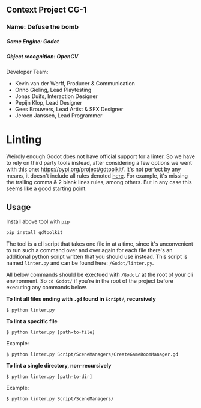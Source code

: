 ## Context Project CG-1

### Name:  Defuse the bomb

##### Game Engine: Godot
##### Object recognition: OpenCV

Developer Team:
- Kevin van der Werff, Producer & Communication 
- Onno Gieling, Lead Playtesting
- Jonas Duifs, Interaction Designer 
- Pepijn Klop, Lead Designer
- Gees Brouwers, Lead Artist & SFX Designer 
- Jeroen Janssen, Lead Programmer 

# Linting
Weirdly enough Godot does not have official support for a linter.
So we have to rely on third party tools instead, after considering a few options we went with this one: https://pypi.org/project/gdtoolkit/.
It's not perfect by any means, it doesn't include all rules denoted [here](https://docs.godotengine.org/en/stable/getting_started/scripting/gdscript/gdscript_styleguide.html).
For example, it's missing the trailing comma & 2 blank lines rules, among others.
But in any case this seems like a good starting point.

## Usage
Install above tool with `pip`
```
pip install gdtoolkit
```

The tool is a cli script that takes one file in at a time, since it's unconvenient to run such a command over and over again for each file there's an additional python script written that you should use instead. This script is named `linter.py` and can be found here: `/Godot/linter.py`.

All below commands should be exectued with `/Godot/` at the root of your cli environment. So `cd Godot/` if you're in the root of the project before executing any commands below.

**To lint all files ending with `.gd` found in `Script/`, recursively**
```
$ python linter.py
```

**To lint a specific file**
```
$ python linter.py [path-to-file]
```
Example:
```
$ python linter.py Script/SceneManagers/CreateGameRoomManager.gd 
```

**To lint a single directory, non-recursively**
```
$ python linter.py [path-to-dir]
```
Example:
```
$ python linter.py Script/SceneManagers/
```